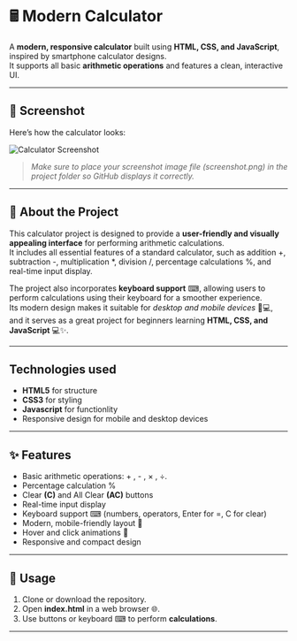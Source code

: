 # 🖩 Modern Calculator

A **modern, responsive calculator** built using **HTML, CSS, and JavaScript**, inspired by smartphone calculator designs.  
It supports all basic **arithmetic operations** and features a clean, interactive UI.

---

## 📸 Screenshot

Here’s how the calculator looks:

![Calculator Screenshot](screenshot.png)

> *Make sure to place your screenshot image file (screenshot.png) in the project folder so GitHub displays it correctly.*

---

## 🔹 About the Project

This calculator project is designed to provide a **user-friendly and visually appealing interface** for performing arithmetic calculations.  
It includes all essential features of a standard calculator, such as addition +, subtraction -, multiplication *, division /, percentage calculations %, and real-time input display.  

The project also incorporates **keyboard support** ⌨, allowing users to perform calculations using their keyboard for a smoother experience.  
Its modern design makes it suitable for *desktop and mobile devices* 📱💻, and it serves as a great project for beginners learning **HTML, CSS, and JavaScript** 💻✨.

---
## Technologies used 
- **HTML5** for structure 
- **CSS3** for styling
- **Javascript** for functionlity
- Responsive design for mobile and desktop devices

---
## ✨ Features

- Basic arithmetic operations: + , - , × , ÷.
- Percentage calculation %
- Clear **(C)** and All Clear **(AC)** buttons
- Real-time input display
- Keyboard support ⌨ (numbers, operators, Enter for =, C for clear)
- Modern, mobile-friendly layout 📱
- Hover and click animations 🎨
- Responsive and compact design
  
---

## 🚀 Usage

1. Clone or download the repository.
2. Open **index.html** in a web browser 🌐.
3. Use buttons or keyboard ⌨ to perform **calculations**.

---
